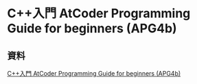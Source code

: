 # C++入門 AtCoder Programming Guide for beginners (APG4b)

## 資料
[C++入門 AtCoder Programming Guide for beginners (APG4b)](https://atcoder.jp/contests/apg4b?_gl=1*1759dhi*_ga*MTg2NTA3Njg0OC4xNzQ1MjM4MTA5*_ga_RC512FD18N*MTc0NTUwNTAxMi41LjEuMTc0NTUwNjAwOS4wLjAuMA..)